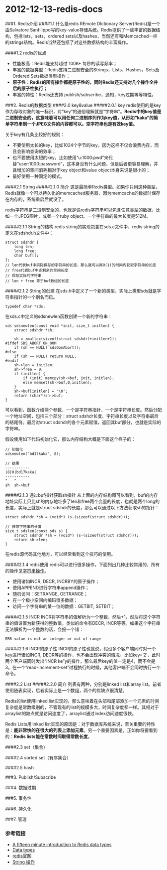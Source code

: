 # 2012-12-13-redis-docs
###1. Redis介绍
####1.1 什么是redis
REmote DIctionary Server(Redis)是一个由Salvatore Sanfilippo写的key-value存储系统。Redis提供了一些丰富的数据结构，包括lists，sets，ordered sets以及hashes，当然还有和Memcached一样的strings结构。Redis当然还包括了对这些数据结构的丰富操作。

####1.2 redis的优点
* 性能极高：Redis能支持超过 100K+ 每秒的读写频率；
* 丰富的数据类型：Redis支持二进制安全的Strings，Lists，Hashes，Sets及Ordered Sets数据类型操作；
* __原子性：Redis的所有操作都是原子性的，同时Redis还支持对几个操作全并后的原子性执行；__
* 丰富的特性：Redis还支持 publish/subscribe，通知，key过期等等特性。

<!-- more -->

###2. Redis的数据类型
####2.0 key&value
#####2.0.1 key
redis使用的是key作为存取对象的唯一标识，对“key”的通俗理解就是“字符串”。__Redis中的key值是二进制安全的，这意味着可以用任何二进制序列作为key值，从形如“kaka”的简单字符串到一个JPEG文件的内容都可以。空字符串也是有效key值。__

关于key有几条比较好的规则：

* 不要使用太长的key，比如1024个字节的key，因为这样不仅会浪费内存，而且会影响查询的效率；
* 也不要使用太短的key，比如使用“u:1000:pwd”来代替“user:1000:password”，这本身没有什么问题，但是后者更容易理解，并且增加的空间消耗相对于key object和value object本身来说是很小的；
* 最好使用一种固定的模式。

####2.1 String
#####2.1.0 简介
这是最简单Redis类型。如果你只用这种类型，Redis就像一个可以持久化的memcached服务器，因为memcache的数据时保存在内存的，系统重启后就没了。

redis字符串是二进制安全的，也就是说redis字符串可以包含任意类型的数据，比如一个JPEG图片，或者一个ruby object。一个字符串的最大长度是512M。

#####2.1.1 String的结构
redis string的实现包含在sds.c文件中，redis string的定义在sdshdr.h文件中：

```
struct sdshdr {
    long len;
    long free;
    char buf[];
};
// len代表buf中实际保存的字符串的长度，那么就可以再O(1)的时间内获取字符串的长度
// free代表buf中还剩余的空间长度
// 保存实际的字符串
// len + free 等于buf数组的长度
```

#####2.1.2 String的创建
在sds.h中定义了一个新的类型，实际上类型sds就是字符串指针的一个别名而已。

```
typedef char *sds;
```

在sds.c中定义的sdsnewlen函数创建一个新的字符串：

```
sds sdsnewlen(const void *init, size_t initlen) {
    struct sdshdr *sh;

    sh = zmalloc(sizeof(struct sdshdr)+initlen+1);
#ifdef SDS_ABORT_ON_OOM
    if (sh == NULL) sdsOomAbort();
#else
    if (sh == NULL) return NULL;
#endif
    sh->len = initlen;
    sh->free = 0;
    if (initlen) {
        if (init) memcpy(sh->buf, init, initlen);
        else memset(sh->buf,0,initlen);
    }
    sh->buf[initlen] = '\0';
    return (char*)sh->buf;
}
```

可以看到，函数介绍两个参数，一个是字符串指针，一个是字符串长度。然后分配一个地址空间，包括三个部分：struct sdshdr长度、字符串长度以及字符串最后的结尾符。最后对struct sdshdr的各个元素赋值，返回其buf部分，也就是实际的字符串。

假设使用如下代码初始化它，那么内存结构大概是下面这个样子的：

```
// 初始化
sdsnewlen("bd17kaka", 8);

// 结果
-----------
|8|0|bd17kaka|
-----------
^   ^
sh  sh->buf

```

#####2.1.3 通过buf指针获取sh指针
从上面的内存结构图可以看到，buf的内存地址实际上只比sh的内存地址多了len和free两个变量的长度，也就是两个long的长度，实际上就是struct sdshdr的长度，那么可以通过以下方法获取sh的指针：

```
struct sdshdr *sh = (void*) (s-(sizeof(struct sdshdr)));

// 获取字符串的长度
size_t sdslen(const sds s) {
    struct sdshdr *sh = (void*) (s-(sizeof(struct sdshdr)));
    return sh->len;
}
```

在redis源代码其他地方，可以经常看到这个技巧的使用。

#####2.1.4 redis使用
redis可以进行很多操作，下面列出几种比较常用的，所有的操作见[字符串操作](http://redis.io/commands/#string)。

* 使用诸如INCR, DECR, INCRBY的原子操作；
* 使用APPEND进行字符串append操作；
* 随机访问：SETRANGE, GETRANGE；
* 在一个极小空间内编码很多数据；
* 访问一个字符串的某一位的数据：GETBIT, SETBIT；


#####2.1.5 INCR
INCR将字符串的值解析为一个整数，然后+1，然后将这个字符串的值设置为新获得的整数值，类似的命令有DECR, INCR等等。如果这个字符串无法解析为一个整数的话，会报一个错：

```
ERR value is not an integer or out of range
```

#####2.1.6 INCR的原子性
INCR的原子性也就说，假设多个客户端同时对一个key进行诸如INCR, DECR等的操作，也不会出现冲突的情况。比如key=‘2’，此时两个客户端同时发出“INCR ke”y的操作，那么最后key的值一定是4，而不会是3。在一个“read-increment-set”过程执行的时候，其他客户端不会同时执行一个命令。

####2.2 List
#####2.2.0 简介
列表有两种，分别是linked list和array list。前者使用链表实现，后者实际上是一个数组，两个的优缺点很清楚。

Redis的list使用linked list实现的，那么意味着在头部和尾部添加一个元素的时间复杂度是常数级别的，不管现有的list的规模多大，时间复杂度都一样。其相对于arraylist的缺点就是访问速度了，arraylist通过index访问速度很快。

Redis Lists用linked list实现的原因是：对于数据库系统来说，至关重要的特性是：__能非常快的在很大的列表上添加元素__。另一个重要因素是，正如你将要看到的：__Redis lists能在常数时间取得常数长度__。





####2.3 set（集合）


####2.4 sorted set（有序集合）


####2.5 hash


###3. Publish/Subscribe


###4. 数据过期


###5. 事务性


###6. 持久化


###7. 管理


### 参考链接
* [A fifteen minute introduction to Redis data types](http://redis.io/topics/data-types-intro)
* [Data types](http://redis.io/topics/data-types)
* [redis官网](http://redis.io/)
* [String 操作](http://redis.io/commands/#string)
